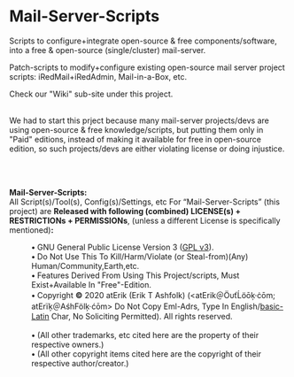 # Mail-Server-Scripts
Scripts to configure+integrate open-source & free components/software, into a free & open-source (single/cluster) mail-server.

Patch-scripts to modify+configure existing open-source mail server project scripts: iRedMail+iRedAdmin, Mail-in-a-Box, etc.

Check our "Wiki" sub-site under this project.
<br /><br />

We had to start this prject because many mail-server projects/devs are using open-source & free knowledge/scripts, but putting them only in "Paid" editions, instead of making it available for free in open-source edition, so such projects/devs are either violating license or doing injustice.

<br /><br />
<a name="License"></a>
<div width="100%"><b>Mail-Server-Scripts:</b><br />
 All Script(s)/Tool(s), Config(s)/Settings, etc For “Mail-Server-Scripts” (this project)
 are <b>Released with following (combined) LICENSE(s) + 
 RESTRICTIONs + PERMISSIONs</b>, (unless a different License is specifically mentioned)<b>:</b><dl>
 <dd> 
  <b class="b">•</b> GNU General Public License Version 3 
  (<a href="https://www.GNU.org/licenses/gpl-3.0.en.html" target="_blank">GPL v3</a>).<br />
  <b class="b">•</b> Do Not Use This To Kill/Harm/Violate (or Steal-from)(Any) Human/Community,Earth,etc.<br />
  <b class="b">•</b> Features Derived From Using This Project/scripts, Must Exist+Available In "Free"-Edition.<br />
  <b class="b">•</b> Copyright <b>©</b> 2020 atErik (Erik T Ashfolk) (&lt;at&#69;rik＠Ö&#965;ťĹö&#333;ķ·ċ&#333;m;
  at&#69;rïķ＠&#65;śh&#70;ölķ·ć&#333;m&gt; Do Not Copy Eml-Adrs, Type In 
  English/<a href="https://en.Wikipedia.org/wiki/Basic_Latin_%28Unicode_block%29" target="_blank">basic-Latin</a> 
  Char, No Soliciting Permitted)&#46; All rights reserved.<br />
  <br />
  <b class="b">•</b> (All other trademarks, etc cited here are the property 
  of their respective owners&#46;)<br />
  <b class="b">•</b> (All other copyright items cited here are the copyright 
  of their respective author/creator&#46;)<br />
 </dl>
</div>
<br />
